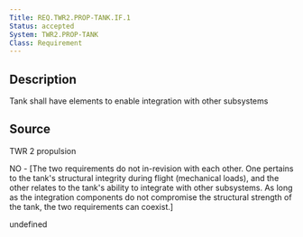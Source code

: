 ```yaml
---
Title: REQ.TWR2.PROP-TANK.IF.1
Status: accepted
System: TWR2.PROP-TANK
Class: Requirement
---
```


## Description

Tank shall have elements to enable integration with other subsystems

## Source

TWR 2 propulsion


NO - [The two requirements do not in-revision with each other. One pertains to the tank's structural integrity during flight (mechanical loads), and the other relates to the tank's ability to integrate with other subsystems. As long as the integration components do not compromise the structural strength of the tank, the two requirements can coexist.]

undefined